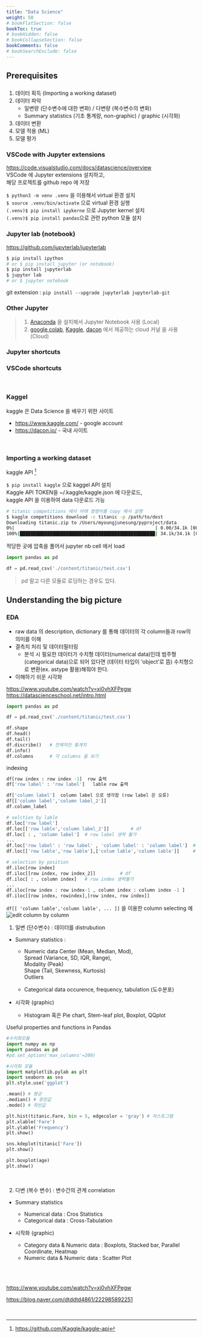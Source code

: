 ```yaml
---
title: "Data Science"
weight: 50
# bookFlatSection: false
bookToc: true
# bookHidden: false
# bookCollapseSection: false
bookComments: false
# bookSearchExclude: false
---
```


## Prerequisites  

### 

1. 데이터 획득 (Importing a working dataset)
2. 데이터 파악 
    - 일변량 (단수변수에 대한 변화) / 다변량 (복수변수의 변화)
    - Summary statistics (기초 통계량, non-graphic) / graphic (시각화)
3. 데이터 변환
4. 모델 적용 (ML)
5. 모델 평가 


</bar>

### VSCode with Jupyter extensions
https://code.visualstudio.com/docs/datascience/overview  
VSCode 에 Jupyter extensions 설치하고,  
해당 프로젝트를 github repo 에 저장  

```$ python3 -m venv .venv``` 을 이용해서 virtual 환경 설치   
```$ source .venv/bin/activate``` 으로 virtual 환경 실행   
```(.venv)$ pip install ipykerne``` 으로  Jupyter kernel 설치  
```(.venv)$ pip install pandas```으로 관련 python 모듈 설치  

### Jupyter lab (notebook)
https://github.com/jupyterlab/jupyterlab
```bash
$ pip install ipython
# or $ pip install jupyter (or notebook)
$ pip install jupyterlab
$ jupyter lab  
# or $ jupyter notebook 
```
git extension : ```pip install --upgrade jupyterlab jupyterlab-git```

### Other Jupyter 
> 1. [Anaconda](https://www.anaconda.com/) 을 설치해서 Jupyter Notebook 사용  (Local)  
> 2. [google colab](https://colab.research.google.com), [Kaggle](https://www.kaggle.com), [dacon](https://dacon.io/) 에서 제공하는 cloud 커널 을 사용  (Cloud)  



### Jupyter shortcuts



### VSCode shortcuts

</br>

### Kaggel 

kaggle 은 Data Science 을 배우기 위한 사이트 

- https://www.kaggle.com/ - google account
- https://dacon.io/ - 국내 사이트

</br>

### Importing a working dataset
kaggle API [^kaggleAPI]

```$ pip install kaggle``` 으로 kaggel API 설치  
Kaggle API TOKEN을 ~/.kaggle/kaggle.json 에 다운로드,  
kaggle API 을 이용하여 data 다운로드 가능   
```bash
# titanic competitions 에서 아래 명령어를 copy 해서 실행
$ kaggle competitions download -c titanic -p /path/to/dest
Downloading titanic.zip to /Users/myoungjunesung/pyproject/data
0%|                                                    | 0.00/34.1k [00:00<?, ?B/s]
100%|██████████████████████████████████████████████████| 34.1k/34.1k [00:00<00:00, 841kB/s]
```
적당한 곳에 압축을 풀어서 jupyter nb cell 에서 load  

```python
import pandas as pd

df = pd.read_csv('./content/titanic/test.csv')
```

> pd 말고 다른 모듈로 로딩하는 경우도 있다. 

## Understanding the big picture

### EDA

- raw data 의 description, dictionary 를 통해 데이터의 각 column들과 row의 의미를 이해
- 결측치 처리 및 데이터필터링
    - 분석 시 필요한 데이터가 수치형 데이터(numerical data)인데 범주형(categorical data)으로 되어 있다면 (데이터 타입이 ‘object’로 뜸) 수치형으로 변환(ex. astype 활용)해줘야 한다.
- 이해하기 쉬운 시각화

https://www.youtube.com/watch?v=xi0vhXFPegw  
https://datascienceschool.net/intro.html 

```python
import pandas as pd

df = pd.read_csv('./content/titanic/test.csv')

df.shape
df.head()
df.tail()
df.discribe()   # 전체적인 통계치
df.info()
df.columns      # 각 columns 을 보기 
```

indexing
```python
df[row index : row index -1]  row 출력
df['row label' : 'row label']   lable row 출력

df['column label']  column label 으로 생각함 (row label 은 오류)
df[['column label','column label_2']]
df.column_label

# selction by lable 
df.loc['row label']
df.loc[['row lable','column label_2']]        # df
df.loc[ : , 'column label']  # row label 생략 불가
...
df.loc['row label' : 'row label' , 'column label' : 'column label']  # 연속
df.loc[['row lable','row lable'],['colum lable','column lable']]     # 불연속

# selection by position 
df.iloc[row index]
df.iloc[[row index, row index_2]]         # df
df.iloc[ : , column index]   # row index 생략불가
...
df.iloc[row index : row index-1 , column index : column index -1 ]
df.iloc[[row index, rowindex],[row index, row index]]

```

```df[[ 'column lable','column lable', ... ]]``` 을 이용한 column selecting 예  
![edit column by column](edit_column.png)

1. 일변 (단수변수) : 데이터를 distrubution 

- Summary statistics : 

    - Numeric data
                    Center (Mean, Median, Mod),  
                    Spread (Variance, SD, IQR, Range),   
                    Modality (Peak)  
                    Shape (Tail, Skewness, Kurtosis)  
                    Outliers  

    - Categorical data
                    occurence, frequency, tabulation (도수분포)

- 시각화 (graphic)

    - Histogram 혹은 Pie chart, Stem-leaf plot, Boxplot, QQplot

Useful properties and functions in Pandas

```python
#수치화모듈
import numpy as np
import pandas as pd
#pd.set_option('max_columns'=200)

#시각화 모듈
import matplotlib.pylab as plt
import seaborn as sns
plt.style.use('ggplot')

.mean() # 평균
.median() # 중앙값
.mode() # 최빈값

plt.hist(titanic.Fare, bin = 5, edgecolor = 'gray') # 히스토그램
plt.xlable('Fare')
plt.ylable('Frequency')
plt.show()

sns.kdeplot(titanic['Fare'])
plt.show()

plt.boxplot(age)
plt.show()

```

</br>

2. 다변 (복수 변수) : 변수간의 관계 correlation

- Summary statistics 

    - Numerical data :  Cros Statistics
    - Categorical data :  Cross-Tabulation

- 시작화 (graphic)

    - Category data & Numeric data : Boxplots, Stacked bar, Parallel Coordinate, Heatmap 
    - Numeric data & Numeric data : Scatter Plot 

    </br>

</br>

https://www.youtube.com/watch?v=xi0vhXFPegw 

https://blog.naver.com/dtddtd4861/222985892251  




</br>

[^kaggleAPI]: https://github.com/Kaggle/kaggle-api